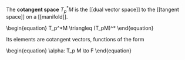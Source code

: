 The **cotangent space** $T_p^* M$ is the [[dual vector space]] to the [[tangent space]] on a [[manifold]]. 

\begin{equation}
T\_p^\*M \triangleq (T\_pM)^*
\end{equation}

Its elements are cotangent vectors, functions of the form

\begin{equation}
\alpha: T_p M \to F
\end{equation}